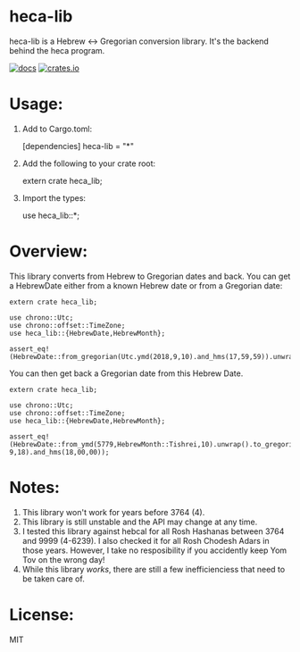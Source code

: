 # heca-lib

heca-lib is a Hebrew <-> Gregorian conversion library. It's the backend behind the heca program. 

[![docs](https://docs.rs/heca-lib/badge.svg)](https://docs.rs/heca-lib/0.1.2/heca_lib/)
[![crates.io](https://meritbadge.herokuapp.com/heca-lib)](https://crates.io/crates/heca-lib)

# Usage:

1. Add to Cargo.toml:

    [dependencies]
    heca-lib = "*"

2. Add the following to your crate root:

    extern crate heca_lib;

3. Import the types:

    use heca_lib::*;

# Overview:

This library converts from Hebrew to Gregorian dates and back. You can get a HebrewDate either from a known Hebrew date or from a Gregorian date:

    extern crate heca_lib;
    
    use chrono::Utc;
    use chrono::offset::TimeZone;
    use heca_lib::{HebrewDate,HebrewMonth};
    
    assert_eq!(HebrewDate::from_gregorian(Utc.ymd(2018,9,10).and_hms(17,59,59)).unwrap(),HebrewDate::from_ymd(5779,HebrewMonth::Tishrei,1).unwrap());

You can then get back a Gregorian date from this Hebrew Date.

    extern crate heca_lib;
    
    use chrono::Utc;
    use chrono::offset::TimeZone;
    use heca_lib::{HebrewDate,HebrewMonth};
    
    assert_eq!(HebrewDate::from_ymd(5779,HebrewMonth::Tishrei,10).unwrap().to_gregorian(),Utc.ymd(2018, 9,18).and_hms(18,00,00));
    
# Notes:

1. This library won't work for years before 3764 (4).
2. This library is still unstable and the API may change at any time.
3. I tested this library against hebcal for all Rosh Hashanas between 3764 and 9999 (4-6239). I also checked it for all Rosh Chodesh Adars in those years. However, I take no resposibility if you accidently keep Yom Tov on the wrong day!
4. While this library _works_, there are still a few inefficienciess that need to be taken care of. 

# License:

MIT

